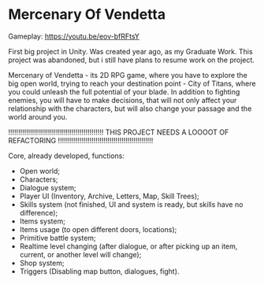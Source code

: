 # Mercenary Of Vendetta
Gameplay: https://youtu.be/eov-bfRFtsY

First big project in Unity. Was created year ago, as my Graduate Work.
This project was abandoned, but i still have plans to resume work on the project. 

Mercenary of Vendetta - its 2D RPG game, where you have to explore the big open world, trying to reach your destination point - City of Titans, where you could unleash the full potential of your blade. In addition to fighting enemies, you will have to make decisions, that will not only affect your relationship with the characters, but will also change your passage and the world around you.

!!!!!!!!!!!!!!!!!!!!!!!!!!!!!!!!!!!!!!!!!!!!!!!!
THIS PROJECT NEEDS A LOOOOT OF REFACTORING
!!!!!!!!!!!!!!!!!!!!!!!!!!!!!!!!!!!!!!!!!!!!!!!!

Сore, already developed, functions:
- Open world;
- Characters;
- Dialogue system;
- Player UI (Inventory, Archive, Letters, Map, Skill Trees);
- Skills system (not finished, UI and system is ready, but skills have no difference);
- Items system;
- Items usage (to open different doors, locations);
- Primitive battle system;
- Realtime level changing (after dialogue, or after picking up an item, current, or another level will change);
- Shop system;
- Triggers (Disabling map button, dialogues, fight).

